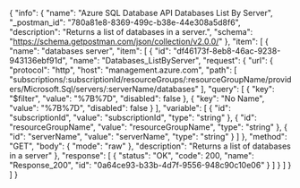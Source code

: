 {
  "info": {
    "name": "Azure SQL Database API Databases List By Server",
    "_postman_id": "780a81e8-8369-499c-b38e-44e308a5d8f6",
    "description": "Returns a list of databases in a server.",
    "schema": "https://schema.getpostman.com/json/collection/v2.0.0/"
  },
  "item": [
    {
      "name": "databases server",
      "item": [
        {
          "id": "df46173f-8eb8-46ac-9238-943136ebf91d",
          "name": "Databases_ListByServer",
          "request": {
            "url": {
              "protocol": "http",
              "host": "management.azure.com",
              "path": [
                "subscriptions/:subscriptionId/resourceGroups/:resourceGroupName/providers/Microsoft.Sql/servers/:serverName/databases"
              ],
              "query": [
                {
                  "key": "$filter",
                  "value": "%7B%7D",
                  "disabled": false
                },
                {
                  "key": "No Name",
                  "value": "%7B%7D",
                  "disabled": false
                }
              ],
              "variable": [
                {
                  "id": "subscriptionId",
                  "value": "subscriptionId",
                  "type": "string"
                },
                {
                  "id": "resourceGroupName",
                  "value": "resourceGroupName",
                  "type": "string"
                },
                {
                  "id": "serverName",
                  "value": "serverName",
                  "type": "string"
                }
              ]
            },
            "method": "GET",
            "body": {
              "mode": "raw"
            },
            "description": "Returns a list of databases in a server"
          },
          "response": [
            {
              "status": "OK",
              "code": 200,
              "name": "Response_200",
              "id": "0a64ce93-b33b-4d7f-9556-948c90c10e06"
            }
          ]
        }
      ]
    }
  ]
}